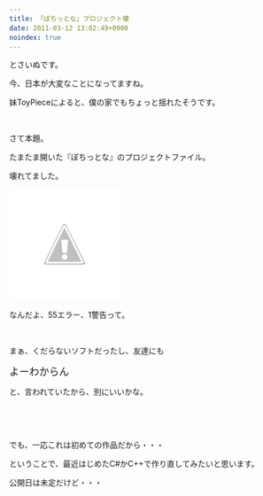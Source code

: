 ```yaml
---
title: 「ぽちっとな」プロジェクト壊
date: 2011-03-12 13:02:49+0900
noindex: true
---
```

<p>とさいぬです。</p>
<p>今、日本が大変なことになってますね。</p>
<p>妹ToyPieceによると、僕の家でもちょっと揺れたそうです。</p>
<p>&nbsp;</p>
<p>さて本題。</p>
<p>たまたま開いた『ぽちっとな』のプロジェクトファイル。</p>
<p>壊れてました。</p>

![](./pinpon.png)

<p>なんだよ、55エラー、1警告って。</p>
<p>&nbsp;</p>
<p>まぁ、くだらないソフトだったし、友達にも</p>
<p><span style="font-size:18px;">よーわからん</span></p>
<p>と、言われていたから、別にいいかな。</p>
<p>&nbsp;</p>
<p>&nbsp;</p>
<p>でも、一応これは初めての作品だから・・・</p>
<p>ということで、最近はじめたC#かC++で作り直してみたいと思います。</p>
<p>公開日は未定だけど・・・</p>
